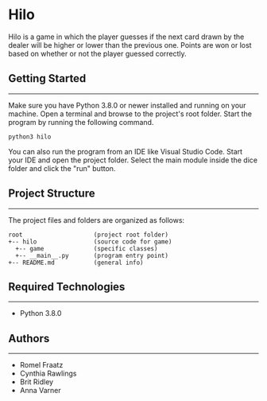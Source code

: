 # Hilo
Hilo is a game in which the player guesses if the next card drawn by the dealer will be 
higher or lower than the previous one. Points are won or lost based on whether or not 
the player guessed correctly.

## Getting Started
---
Make sure you have Python 3.8.0 or newer installed and running on your machine. Open a terminal and 
browse to the project's root folder. Start the program by running the following command.
```
python3 hilo 
```
You can also run the program from an IDE like Visual Studio Code. Start your IDE and open the 
project folder. Select the main module inside the dice folder and click the "run" button.

## Project Structure
---
The project files and folders are organized as follows:
```
root                    (project root folder)
+-- hilo                (source code for game)
  +-- game              (specific classes)
  +-- __main__.py       (program entry point)
+-- README.md           (general info)
```

## Required Technologies
---
* Python 3.8.0

## Authors
---
* Romel Fraatz
* Cynthia Rawlings
* Brit Ridley
* Anna Varner
